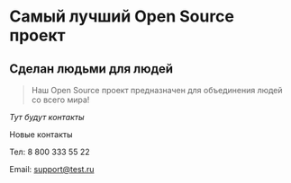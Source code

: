 # Самый лучший Open Source проект

## Сделан людьми для людей

> Наш Open Source проект предназначен для объединения людей со всего мира!

_Тут будут контакты_

Новые контакты 

Тел: 8 800 333 55 22

Email: support@test.ru